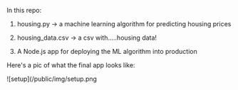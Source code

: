 
In this repo:

1. housing.py -> a machine learning algorithm for predicting housing prices

2. housing_data.csv -> a csv with.....housing data!

3. A Node.js app for deploying the ML algorithm into production

Here's a pic of what the final app looks like:

![setup](/public/img/setup.png
